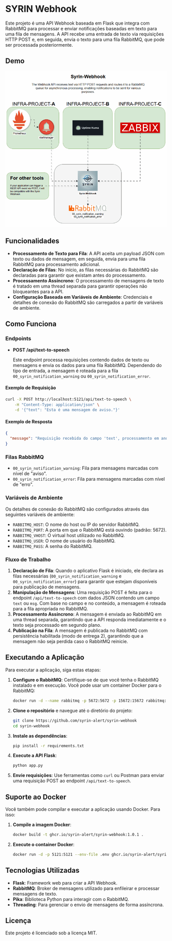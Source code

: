 
# SYRIN Webhook

Este projeto é uma API Webhook baseada em Flask que integra com RabbitMQ para processar e enviar notificações baseadas em texto para uma fila de mensagens. A API recebe uma entrada de texto via requisições HTTP POST e, em seguida, envia o texto para uma fila RabbitMQ, que pode ser processada posteriormente.

## Demo

![Application Demo](./driagrams/Syrin-Webhook.gif)

## Funcionalidades

- **Processamento de Texto para Fila**: A API aceita um payload JSON com texto ou dados de mensagem, em seguida, envia para uma fila RabbitMQ para processamento adicional.
- **Declaração de Filas**: No início, as filas necessárias do RabbitMQ são declaradas para garantir que existam antes do processamento.
- **Processamento Assíncrono**: O processamento de mensagens de texto é tratado em uma thread separada para garantir operações não bloqueantes para a API.
- **Configuração Baseada em Variáveis de Ambiente**: Credenciais e detalhes de conexão do RabbitMQ são carregados a partir de variáveis de ambiente.

## Como Funciona

### Endpoints

- **POST /api/text-to-speech**

  Este endpoint processa requisições contendo dados de texto ou mensagens e envia os dados para uma fila RabbitMQ. Dependendo do tipo de entrada, a mensagem é roteada para a fila `00_syrin_notification_warning` ou `00_syrin_notification_error`.

#### Exemplo de Requisição

```bash
curl -X POST http://localhost:5121/api/text-to-speech \
    -H "Content-Type: application/json" \
    -d '{"text": "Esta é uma mensagem de aviso."}'
```

#### Exemplo de Resposta

```json
{
  "message": "Requisição recebida do campo 'text', processamento em andamento."
}
```

### Filas RabbitMQ

- `00_syrin_notification_warning`: Fila para mensagens marcadas com nível de "aviso".
- `00_syrin_notification_error`: Fila para mensagens marcadas com nível de "erro".

### Variáveis de Ambiente

Os detalhes de conexão do RabbitMQ são configurados através das seguintes variáveis de ambiente:

- `RABBITMQ_HOST`: O nome do host ou IP do servidor RabbitMQ.
- `RABBITMQ_PORT`: A porta em que o RabbitMQ está ouvindo (padrão: 5672).
- `RABBITMQ_VHOST`: O virtual host utilizado no RabbitMQ.
- `RABBITMQ_USER`: O nome de usuário do RabbitMQ.
- `RABBITMQ_PASS`: A senha do RabbitMQ.

### Fluxo de Trabalho

1. **Declaração de Fila**: Quando o aplicativo Flask é iniciado, ele declara as filas necessárias (`00_syrin_notification_warning` e `00_syrin_notification_error`) para garantir que estejam disponíveis para publicação de mensagens.
2. **Manipulação de Mensagens**: Uma requisição POST é feita para o endpoint `/api/text-to-speech` com dados JSON contendo um campo `text` ou `msg`. Com base no campo e no conteúdo, a mensagem é roteada para a fila apropriada no RabbitMQ.
3. **Processamento Assíncrono**: A mensagem é enviada ao RabbitMQ em uma thread separada, garantindo que a API responda imediatamente e o texto seja processado em segundo plano.
4. **Publicação na Fila**: A mensagem é publicada no RabbitMQ com persistência habilitada (modo de entrega 2), garantindo que a mensagem não seja perdida caso o RabbitMQ reinicie.

## Executando a Aplicação

Para executar a aplicação, siga estas etapas:

1. **Configure o RabbitMQ**: Certifique-se de que você tenha o RabbitMQ instalado e em execução. Você pode usar um container Docker para o RabbitMQ:

    ```bash
    docker run -d --name rabbitmq -p 5672:5672 -p 15672:15672 rabbitmq:management
    ```

2. **Clone o repositório** e navegue até o diretório do projeto:

    ```bash
    git clone https://github.com/syrin-alert/syrin-webhook
    cd syrin-webhook
    ```

3. **Instale as dependências**:

    ```bash
    pip install -r requirements.txt
    ```

4. **Execute a API Flask**:

    ```bash
    python app.py
    ```

5. **Envie requisições**: Use ferramentas como `curl` ou Postman para enviar uma requisição POST ao endpoint `/api/text-to-speech`.

## Suporte ao Docker

Você também pode compilar e executar a aplicação usando Docker. Para isso:

1. **Compile a imagem Docker**:

    ```bash
    docker build -t ghcr.io/syrin-alert/syrin-webhook:1.0.1 .
    ```

2. **Execute o container Docker**:

    ```bash
    docker run -d -p 5121:5121 --env-file .env ghcr.io/syrin-alert/syrin-webhook:1.0.1
    ```

## Tecnologias Utilizadas

- **Flask**: Framework web para criar a API Webhook.
- **RabbitMQ**: Broker de mensagens utilizado para enfileirar e processar mensagens de texto.
- **Pika**: Biblioteca Python para interagir com o RabbitMQ.
- **Threading**: Para gerenciar o envio de mensagens de forma assíncrona.

## Licença

Este projeto é licenciado sob a licença MIT.
